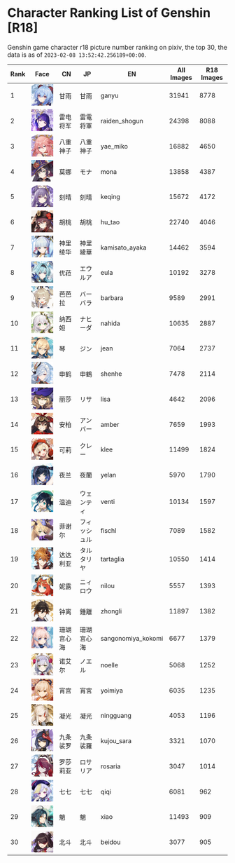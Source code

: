 # Character Ranking List of Genshin [R18]

Genshin game character r18 picture number ranking on pixiv, the top 30, the data is as of `2023-02-08 13:52:42.256189+00:00`.

|   Rank | Face                                                        | CN    | JP     | EN                 |   All Images |   R18 Images |
|--------|-------------------------------------------------------------|-------|--------|--------------------|--------------|--------------|
|      1 | ![ganyu](./images/logo_ganyu.png)                           | 甘雨    | 甘雨     | ganyu              |        31941 |         8778 |
|      2 | ![raiden_shogun](./images/logo_raiden_shogun.png)           | 雷电将军  | 雷電将軍   | raiden_shogun      |        24398 |         8088 |
|      3 | ![yae_miko](./images/logo_yae_miko.png)                     | 八重神子  | 八重神子   | yae_miko           |        16882 |         4650 |
|      4 | ![mona](./images/logo_mona.png)                             | 莫娜    | モナ     | mona               |        13858 |         4387 |
|      5 | ![keqing](./images/logo_keqing.png)                         | 刻晴    | 刻晴     | keqing             |        15672 |         4172 |
|      6 | ![hu_tao](./images/logo_hu_tao.png)                         | 胡桃    | 胡桃     | hu_tao             |        22740 |         4046 |
|      7 | ![kamisato_ayaka](./images/logo_kamisato_ayaka.png)         | 神里绫华  | 神里綾華   | kamisato_ayaka     |        14462 |         3594 |
|      8 | ![eula](./images/logo_eula.png)                             | 优菈    | エウルア   | eula               |        10192 |         3278 |
|      9 | ![barbara](./images/logo_barbara.png)                       | 芭芭拉   | バーバラ   | barbara            |         9589 |         2991 |
|     10 | ![nahida](./images/logo_nahida.png)                         | 纳西妲   | ナヒーダ   | nahida             |        10635 |         2887 |
|     11 | ![jean](./images/logo_jean.png)                             | 琴     | ジン     | jean               |         7064 |         2737 |
|     12 | ![shenhe](./images/logo_shenhe.png)                         | 申鹤    | 申鶴     | shenhe             |         7478 |         2114 |
|     13 | ![lisa](./images/logo_lisa.png)                             | 丽莎    | リサ     | lisa               |         4642 |         2096 |
|     14 | ![amber](./images/logo_amber.png)                           | 安柏    | アンバー   | amber              |         7659 |         1993 |
|     15 | ![klee](./images/logo_klee.png)                             | 可莉    | クレー    | klee               |        11499 |         1824 |
|     16 | ![yelan](./images/logo_yelan.png)                           | 夜兰    | 夜蘭     | yelan              |         5970 |         1790 |
|     17 | ![venti](./images/logo_venti.png)                           | 温迪    | ウェンティ  | venti              |        10134 |         1597 |
|     18 | ![fischl](./images/logo_fischl.png)                         | 菲谢尔   | フィッシュル | fischl             |         7089 |         1582 |
|     19 | ![tartaglia](./images/logo_tartaglia.png)                   | 达达利亚  | タルタリヤ  | tartaglia          |        10550 |         1414 |
|     20 | ![nilou](./images/logo_nilou.png)                           | 妮露    | ニィロウ   | nilou              |         5557 |         1393 |
|     21 | ![zhongli](./images/logo_zhongli.png)                       | 钟离    | 鍾離     | zhongli            |        11897 |         1382 |
|     22 | ![sangonomiya_kokomi](./images/logo_sangonomiya_kokomi.png) | 珊瑚宫心海 | 珊瑚宮心海  | sangonomiya_kokomi |         6677 |         1379 |
|     23 | ![noelle](./images/logo_noelle.png)                         | 诺艾尔   | ノエル    | noelle             |         5068 |         1252 |
|     24 | ![yoimiya](./images/logo_yoimiya.png)                       | 宵宫    | 宵宮     | yoimiya            |         6035 |         1235 |
|     25 | ![ningguang](./images/logo_ningguang.png)                   | 凝光    | 凝光     | ningguang          |         4053 |         1196 |
|     26 | ![kujou_sara](./images/logo_kujou_sara.png)                 | 九条裟罗  | 九条裟羅   | kujou_sara         |         3321 |         1070 |
|     27 | ![rosaria](./images/logo_rosaria.png)                       | 罗莎莉亚  | ロサリア   | rosaria            |         3047 |         1014 |
|     28 | ![qiqi](./images/logo_qiqi.png)                             | 七七    | 七七     | qiqi               |         6081 |          962 |
|     29 | ![xiao](./images/logo_xiao.png)                             | 魈     | 魈      | xiao               |        11493 |          909 |
|     30 | ![beidou](./images/logo_beidou.png)                         | 北斗    | 北斗     | beidou             |         3077 |          905 |
